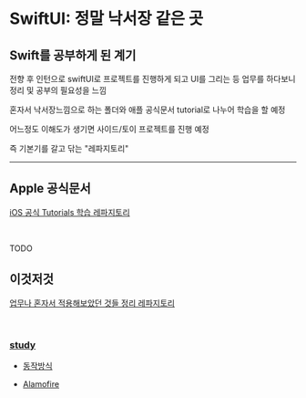 # SwiftUI: 정말 낙서장 같은 곳

## Swift를 공부하게 된 계기

전향 후 인턴으로 swiftUI로 프로젝트를 진행하게 되고 UI를 그리는 등 업무를 하다보니 정리 및 공부의 필요성을 느낌
<br/>

혼자서 낙서장느낌으로 하는 폴더와 애플 공식문서 tutorial로 나누어 학습을 할 예정
<br/>

어느정도 이해도가 생기면 사이드/토이 프로젝트를 진행 예정
<br/>

즉 기본기를 갈고 닦는 "레파지토리"
<br/>

---

## Apple 공식문서

[iOS 공식 Tutorials 학습 레파지토리](https://github.com/BOLTB0X/SwiftUI/tree/main/iOS%20App%20Dev%20Tutorials)

<br/>

TODO
<br/>

## 이것저것

[업무나 혼자서 적용해보았던 것들 정리 레파지토리](https://github.com/BOLTB0X/SwiftUI/tree/main/self-taught%20graffiti)

<br/>

### [study](https://github.com/BOLTB0X/SwiftUI/tree/main/study/SwiftUIBasic/Test)

- [동작방식](https://github.com/BOLTB0X/SwiftUI/tree/main/study/SwiftUIBasic/Test)
  <br/>

- [Alamofire](https://github.com/BOLTB0X/SwiftUI/tree/main/study/Alamofire)
  <br/>
